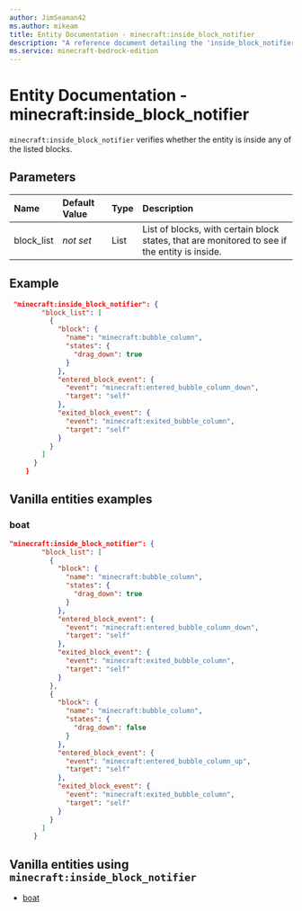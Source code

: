 ```yaml
---
author: JimSeaman42
ms.author: mikeam
title: Entity Documentation - minecraft:inside_block_notifier
description: "A reference document detailing the 'inside_block_notifier' entity component"
ms.service: minecraft-bedrock-edition
---
```


# Entity Documentation - minecraft:inside_block_notifier

`minecraft:inside_block_notifier` verifies whether the entity is inside any of the listed blocks.

## Parameters

|Name |Default Value  |Type  |Description  |
|:----------|:----------|:----------|:----------|
| block_list| *not set*| List| List of blocks, with certain block states, that are monitored to see if the entity is inside. |

## Example

```json
 "minecraft:inside_block_notifier": {
        "block_list": [
          {
            "block": {
              "name": "minecraft:bubble_column",
              "states": {
                "drag_down": true
              }
            },
            "entered_block_event": {
              "event": "minecraft:entered_bubble_column_down",
              "target": "self"
            },
            "exited_block_event": {
              "event": "minecraft:exited_bubble_column",
              "target": "self"
            }
          }
        ]
      }
    }
```

## Vanilla entities examples

### boat

```json
"minecraft:inside_block_notifier": {
        "block_list": [
          {
            "block": {
              "name": "minecraft:bubble_column",
              "states": {
                "drag_down": true
              }
            },
            "entered_block_event": {
              "event": "minecraft:entered_bubble_column_down",
              "target": "self"
            },
            "exited_block_event": {
              "event": "minecraft:exited_bubble_column",
              "target": "self"
            }
          },
          {
            "block": {
              "name": "minecraft:bubble_column",
              "states": {
                "drag_down": false
              }
            },
            "entered_block_event": {
              "event": "minecraft:entered_bubble_column_up",
              "target": "self"
            },
            "exited_block_event": {
              "event": "minecraft:exited_bubble_column",
              "target": "self"
            }
          }
        ]
      }
```

## Vanilla entities using `minecraft:inside_block_notifier`

- [boat](../../../../Source/VanillaBehaviorPack_Snippets/entities/boat.md)
